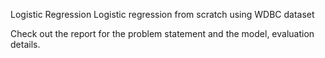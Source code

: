 Logistic Regression 
Logistic regression from scratch using WDBC dataset

Check out the report for the problem statement and the model, evaluation details.
